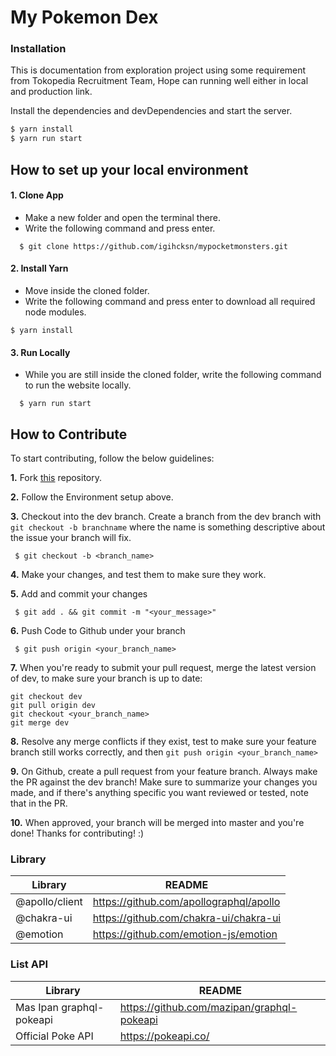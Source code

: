 # My Pokemon Dex

### Installation

This is documentation from exploration project using some requirement from Tokopedia Recruitment Team, Hope can running well either in local and production link.

Install the dependencies and devDependencies and start the server.

```sh
$ yarn install
$ yarn run start
```
## How to set up your local environment

#### 1. Clone App

- Make a new folder and open the terminal there.
- Write the following command and press enter.

```
  $ git clone https://github.com/igihcksn/mypocketmonsters.git
```

#### 2. Install Yarn

- Move inside the cloned folder.
- Write the following command and press enter to download all required node modules.

```
$ yarn install
```

#### 3. Run Locally

- While you are still inside the cloned folder, write the following command to run the website locally.

```
  $ yarn run start
```

## How to Contribute

To start contributing, follow the below guidelines:

**1.** Fork [this](https://github.com/igihcksn/mypocketmonsters.git) repository.

**2.** Follow the Environment setup above.

**3.** Checkout into the dev branch. Create a branch from the dev branch with `git checkout -b branchname` where the name is something descriptive about the issue your branch will fix.

     $ git checkout -b <branch_name>

**4.** Make your changes, and test them to make sure they work.

**5.** Add and commit your changes

     $ git add . && git commit -m "<your_message>"

**6.** Push Code to Github under your branch

     $ git push origin <your_branch_name>

**7.** When you're ready to submit your pull request, merge the latest version of dev, to make sure your branch is up to date:

```
git checkout dev
git pull origin dev
git checkout <your_branch_name>
git merge dev
```

**8.** Resolve any merge conflicts if they exist, test to make sure your feature branch still works correctly, and then `git push origin <your_branch_name>`

**9.** On Github, create a pull request from your feature branch. Always make the PR against the dev branch! Make sure to summarize your changes you made, and if there's anything specific you want reviewed or tested, note that in the PR.

**10.** When approved, your branch will be merged into master and you're done! Thanks for contributing! :)


### Library

| Library | README |
| ------ | ------ |
| @apollo/client | https://github.com/apollographql/apollo |
| @chakra-ui | https://github.com/chakra-ui/chakra-ui |
| @emotion | https://github.com/emotion-js/emotion |

### List API
| Library | README |
| ------ | ------ |
| Mas Ipan graphql-pokeapi | https://github.com/mazipan/graphql-pokeapi |
| Official Poke API | https://pokeapi.co/ |

